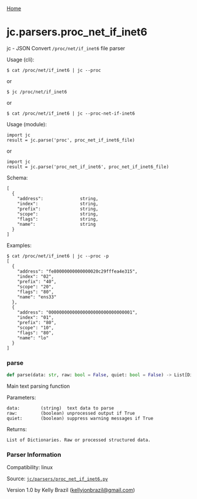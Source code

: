 [Home](https://kellyjonbrazil.github.io/jc/)
<a id="jc.parsers.proc_net_if_inet6"></a>

# jc.parsers.proc_net_if_inet6

jc - JSON Convert `/proc/net/if_inet6` file parser

Usage (cli):

    $ cat /proc/net/if_inet6 | jc --proc

or

    $ jc /proc/net/if_inet6

or

    $ cat /proc/net/if_inet6 | jc --proc-net-if-inet6

Usage (module):

    import jc
    result = jc.parse('proc', proc_net_if_inet6_file)

or

    import jc
    result = jc.parse('proc_net_if_inet6', proc_net_if_inet6_file)

Schema:

    [
      {
        "address":              string,
        "index":                string,
        "prefix":               string,
        "scope":                string,
        "flags":                string,
        "name":                 string
      }
    ]

Examples:

    $ cat /proc/net/if_inet6 | jc --proc -p
    [
      {
        "address": "fe80000000000000020c29fffea4e315",
        "index": "02",
        "prefix": "40",
        "scope": "20",
        "flags": "80",
        "name": "ens33"
      },
      {
        "address": "00000000000000000000000000000001",
        "index": "01",
        "prefix": "80",
        "scope": "10",
        "flags": "80",
        "name": "lo"
      }
    ]

<a id="jc.parsers.proc_net_if_inet6.parse"></a>

### parse

```python
def parse(data: str, raw: bool = False, quiet: bool = False) -> List[Dict]
```

Main text parsing function

Parameters:

    data:        (string)  text data to parse
    raw:         (boolean) unprocessed output if True
    quiet:       (boolean) suppress warning messages if True

Returns:

    List of Dictionaries. Raw or processed structured data.

### Parser Information
Compatibility:  linux

Source: [`jc/parsers/proc_net_if_inet6.py`](https://github.com/kellyjonbrazil/jc/blob/master/jc/parsers/proc_net_if_inet6.py)

Version 1.0 by Kelly Brazil (kellyjonbrazil@gmail.com)
